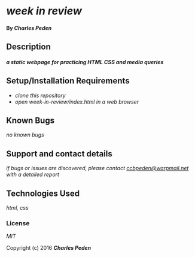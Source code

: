 # _week in review_



#### By _**Charles Peden**_

## Description

#### _a static webpage for practicing HTML CSS and media queries_

## Setup/Installation Requirements

* _clone this repository_
* _open week-in-review/index.html in a web browser_

## Known Bugs

_no known bugs_

## Support and contact details

_if bugs or issues are discovered, please contact ccbpeden@warpmail.net with a detailed report_

## Technologies Used

_html, css_

### License

*MIT*

Copyright (c) 2016 **_Charles Peden_**
